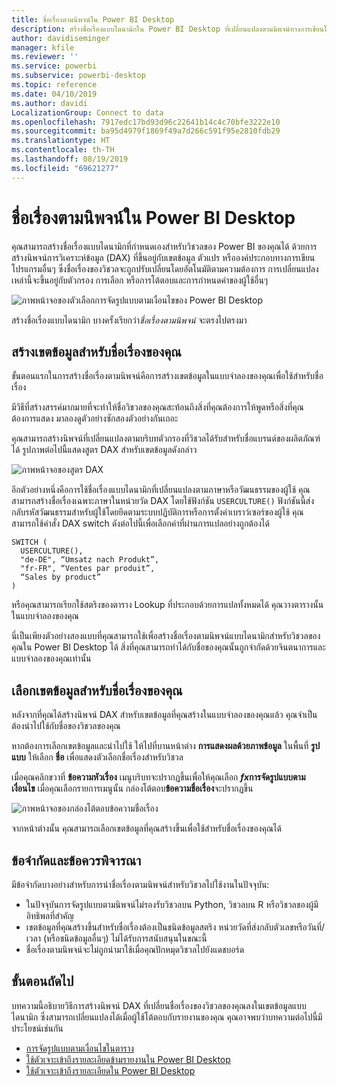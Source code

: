 ```yaml
---
title: ชื่อเรื่องตามนิพจน์ใน Power BI Desktop
description: สร้างชื่อเรื่องแบบไดนามิกใน Power BI Desktop ที่เปลี่ยนแปลงตามนิพจน์ทางการเขียนโปรแกรมโดยใช้การจัดรูปแบบทางโปรแกรมแบบมีเงื่อนไข
author: davidiseminger
manager: kfile
ms.reviewer: ''
ms.service: powerbi
ms.subservice: powerbi-desktop
ms.topic: reference
ms.date: 04/10/2019
ms.author: davidi
LocalizationGroup: Connect to data
ms.openlocfilehash: 7917edc17bd93d96c22641b14c4c70bfe3222e10
ms.sourcegitcommit: ba95d4979f1869f49a7d266c591f95e2810fdb29
ms.translationtype: HT
ms.contentlocale: th-TH
ms.lasthandoff: 08/19/2019
ms.locfileid: "69621277"
---
```

# <a name="expression-based-titles-in-power-bi-desktop"></a>ชื่อเรื่องตามนิพจน์ใน Power BI Desktop

คุณสามารถสร้างชื่อเรื่องแบบไดนามิกที่กำหนดเองสำหรับวิชวลของ Power BI ของคุณได้ ด้วยการสร้างนิพจน์การวิเคราะห์ข้อมูล (DAX) ที่ขึ้นอยู่กับเขตข้อมูล ตัวแปร หรือองค์ประกอบทางการเขียนโปรแกรมอื่นๆ ซึ่งชื่อเรื่องของวิชวลจะถูกปรับเปลี่ยนโดยอัตโนมัติตามความต้องการ การเปลี่ยนแปลงเหล่านี้จะขึ้นอยู่กับตัวกรอง การเลือก หรือการโต้ตอบและการกำหนดค่าของผู้ใช้อื่นๆ

![ภาพหน้าจอของตัวเลือกการจัดรูปแบบตามเงื่อนไขของ Power BI Desktop](media/desktop-conditional-formatting-visual-titles/expression-based-title-01.png)

สร้างชื่อเรื่องแบบไดนามิก บางครั้งเรียกว่า*ชื่อเรื่องตามนิพจน์* จะตรงไปตรงมา 

## <a name="create-a-field-for-your-title"></a>สร้างเขตข้อมูลสำหรับชื่อเรื่องของคุณ

ขั้นตอนแรกในการสร้างชื่อเรื่องตามนิพจน์คือการสร้างเขตข้อมูลในแบบจำลองของคุณเพื่อใช้สำหรับชื่อเรื่อง 

มีวิธีที่สร้างสรรค์มากมายที่จะทำให้ชื่อวิชวลของคุณสะท้อนถึงสิ่งที่คุณต้องการให้พูดหรือสิ่งที่คุณต้องการแสดง มาลองดูตัวอย่างซักสองตัวอย่างกันเถอะ

คุณสามารถสร้างนิพจน์ที่เปลี่ยนแปลงตามบริบทตัวกรองที่วิชวลได้รับสำหรับชื่อแบรนด์ของผลิตภัณฑ์ได้ รูปภาพต่อไปนี้แสดงสูตร DAX สำหรับเขตข้อมูลดังกล่าว

![ภาพหน้าจอของสูตร DAX](media/desktop-conditional-formatting-visual-titles/expression-based-title-02.png)

อีกตัวอย่างหนึ่งคือการใช้ชื่อเรื่องแบบไดนามิกที่เปลี่ยนแปลงตามภาษาหรือวัฒนธรรมของผู้ใช้ คุณสามารถสร้างชื่อเรื่องเฉพาะภาษาในหน่วยวัด DAX โดยใช้ฟังก์ชัน `USERCULTURE()` ฟังก์ชันนี้ส่งกลับรหัสวัฒนธรรมสำหรับผู้ใช้โดยยึดตามระบบปฏิบัติการหรือการตั้งค่าเบราว์เซอร์ของผู้ใช้ คุณสามารถใช้คำสั่ง DAX switch ดังต่อไปนี้เพื่อเลือกค่าที่ผ่านการแปลอย่างถูกต้องได้ 

```
SWITCH (
  USERCULTURE(),
  "de-DE", “Umsatz nach Produkt”,
  "fr-FR", “Ventes par produit”,
  “Sales by product”
)
```

หรือคุณสามารถเรียกใช้สตริงของตาราง Lookup ที่ประกอบด้วยการแปลทั้งหมดได้ คุณวางตารางนั้นในแบบจำลองของคุณ 

นี่เป็นเพียงตัวอย่างสองแบบที่คุณสามารถใช้เพื่อสร้างชื่อเรื่องตามนิพจน์แบบไดนามิกสำหรับวิชวลของคุณใน Power BI Desktop ได้ สิ่งที่คุณสามารถทำได้กับชื่อของคุณนั้นถูกจำกัดด้วยจินตนาการและแบบจำลองของคุณเท่านั้น


## <a name="select-your-field-for-your-title"></a>เลือกเขตข้อมูลสำหรับชื่อเรื่องของคุณ

หลังจากที่คุณได้สร้างนิพจน์ DAX สำหรับเขตข้อมูลที่คุณสร้างในแบบจำลองของคุณแล้ว คุณจำเป็นต้องนำไปใช้กับชื่อของวิชวลของคุณ

หากต้องการเลือกเขตข้อมูลและนำไปใช้ ให้ไปที่บานหน้าต่าง **การแสดงผลด้วยภาพข้อมูล** ในพื้นที่ **รูปแบบ** ให้เลือก **ชื่อ** เพื่อแสดงตัวเลือกชื่อเรื่องสำหรับวิชวล 

เมื่อคุณคลิกขวาที่ **ข้อความหัวเรื่อง** เมนูบริบทจะปรากฏขึ้นเพื่อให้คุณเลือก **<em>fx</em>การจัดรูปแบบตามเงื่อนไข** เมื่อคุณเลือกรายการเมนูนั้น กล่องโต้ตอบ**ข้อความชื่อเรื่อง**จะปรากฏขึ้น 

![ภาพหน้าจอของกล่องโต้ตอบข้อความชื่อเรื่อง](media/desktop-conditional-formatting-visual-titles/expression-based-title-02b.png)

จากหน้าต่างนั้น คุณสามารถเลือกเขตข้อมูลที่คุณสร้างขึ้นเพื่อใช้สำหรับชื่อเรื่องของคุณได้

## <a name="limitations-and-considerations"></a>ข้อจำกัดและข้อควรพิจารณา

มีข้อจำกัดบางอย่างสำหรับการนำชื่อเรื่องตามนิพจน์สำหรับวิชวลไปใช้งานในปัจจุบัน:

* ในปัจจุบันการจัดรูปแบบตามนิพจน์ไม่รองรับวิชวลบน Python, วิชวลบน R หรือวิชวลของผู้มีอิทธิพลที่สำคัญ
* เขตข้อมูลที่คุณสร้างขึ้นสำหรับชื่อเรื่องต้องเป็นชนิดข้อมูลสตริง หน่วยวัดที่ส่งกลับตัวเลขหรือวันที่/เวลา (หรือชนิดข้อมูลอื่นๆ) ไม่ได้รับการสนับสนุนในขณะนี้
* ชื่อเรื่องตามนิพจน์จะไม่ถูกนำมาใช้เมื่อคุณปักหมุดวิชวลไปยังแดชบอร์ด

## <a name="next-steps"></a>ขั้นตอนถัดไป

บทความนี้อธิบายวิธีการสร้างนิพจน์ DAX ที่เปลี่ยนชื่อเรื่องของวิชวลของคุณลงในเขตข้อมูลแบบไดนามิก ซึ่งสามารถเปลี่ยนแปลงได้เมื่อผู้ใช้โต้ตอบกับรายงานของคุณ คุณอาจพบว่าบทความต่อไปนี้มีประโยชน์เช่นกัน

* [การจัดรูปแบบตามเงื่อนไขในตาราง](desktop-conditional-table-formatting.md)
* [ใช้ตัวเจาะเข้าถึงรายละเอียดข้ามรายงานใน Power BI Desktop](desktop-cross-report-drill-through.md)
* [ใช้ตัวเจาะเข้าถึงรายละเอียดใน Power BI Desktop](desktop-drillthrough.md)
